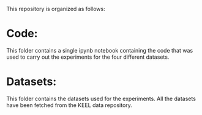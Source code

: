This repository is organized as follows:

# Code:
This folder contains a single ipynb notebook containing the code that was used to carry out the experiments for the four different datasets. 

# Datasets:
This folder contains the datasets used for the experiments. All the datasets have been fetched from the KEEL data repository.



